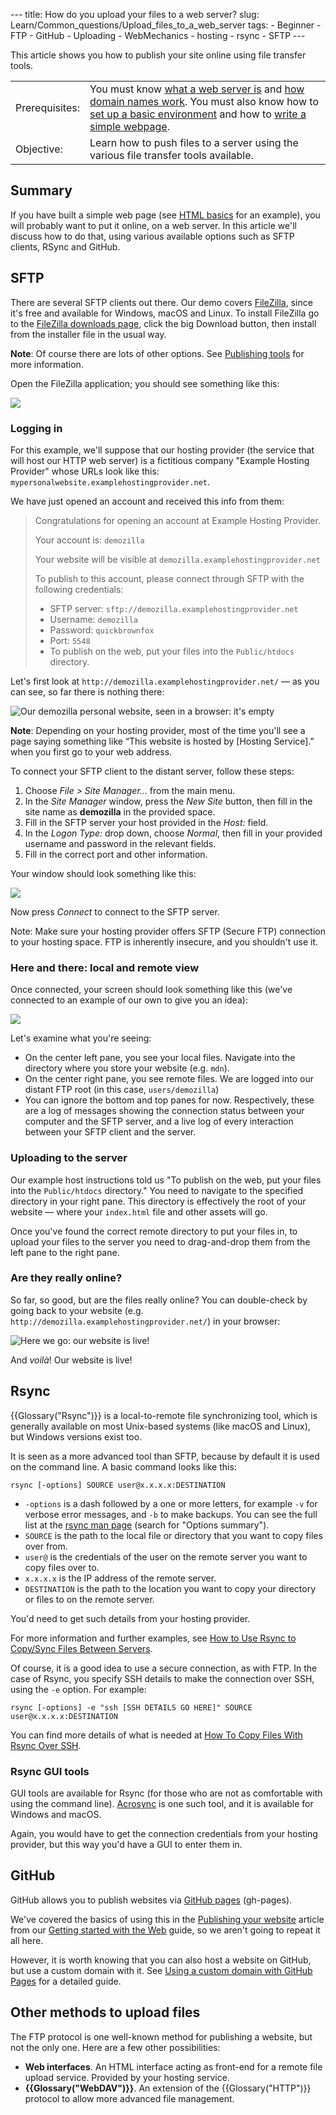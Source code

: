 --- title: How do you upload your files to a web server? slug: Learn/Common\_questions/Upload\_files\_to\_a\_web\_server tags: - Beginner - FTP - GitHub - Uploading - WebMechanics - hosting - rsync - SFTP ---

This article shows you how to publish your site online using file transfer tools.

<table><tbody><tr class="odd"><td>Prerequisites:</td><td>You must know <a href="/en-US/docs/Learn/Common_questions/What_is_a_web_server">what a web server is</a> and <a href="/en-US/docs/Learn/Common_questions/What_is_a_domain_name">how domain names work</a>. You must also know how to <a href="/en-US/docs/Learn/Common_questions/set_up_a_local_testing_server">set up a basic environment</a> and how to <a href="/en-US/docs/Learn/Getting_started_with_the_web">write a simple webpage</a>.</td></tr><tr class="even"><td>Objective:</td><td>Learn how to push files to a server using the various file transfer tools available.</td></tr></tbody></table>

Summary
-------

If you have built a simple web page (see [HTML basics](/en-US/docs/Learn/Getting_started_with_the_web/HTML_basics) for an example), you will probably want to put it online, on a web server. In this article we'll discuss how to do that, using various available options such as SFTP clients, RSync and GitHub.

SFTP
----

There are several SFTP clients out there. Our demo covers [FileZilla](https://filezilla-project.org/), since it's free and available for Windows, macOS and Linux. To install FileZilla go to the [FileZilla downloads page](https://filezilla-project.org/download.php?type=client), click the big Download button, then install from the installer file in the usual way.

**Note**: Of course there are lots of other options. See [Publishing tools](/en-US/docs/Learn/Common_questions/How_much_does_it_cost#publishing_tools.3a_ftp_client) for more information.

Open the FileZilla application; you should see something like this:

![](filezilla-ui.png)

### Logging in

For this example, we'll suppose that our hosting provider (the service that will host our HTTP web server) is a fictitious company "Example Hosting Provider" whose URLs look like this: `mypersonalwebsite.examplehostingprovider.net`.

We have just opened an account and received this info from them:

> Congratulations for opening an account at Example Hosting Provider.
>
> Your account is: `demozilla`
>
> Your website will be visible at `demozilla.examplehostingprovider.net`
>
> To publish to this account, please connect through SFTP with the following credentials:
>
> -   SFTP server: `sftp://demozilla.examplehostingprovider.net`
> -   Username: `demozilla`
> -   Password: `quickbrownfox`
> -   Port: `5548`
> -   To publish on the web, put your files into the `Public/htdocs` directory.

Let's first look at `http://demozilla.examplehostingprovider.net/` — as you can see, so far there is nothing there:

![Our demozilla personal website, seen in a browser: it's empty](demozilla-empty.png)

**Note**: Depending on your hosting provider, most of the time you'll see a page saying something like “This website is hosted by \[Hosting Service\].” when you first go to your web address.

To connect your SFTP client to the distant server, follow these steps:

1.  Choose *File &gt; Site Manager...* from the main menu.
2.  In the *Site Manager* window, press the *New Site* button, then fill in the site name as **demozilla** in the provided space.
3.  Fill in the SFTP server your host provided in the *Host:* field.
4.  In the *Logon Type:* drop down, choose *Normal*, then fill in your provided username and password in the relevant fields.
5.  Fill in the correct port and other information.

Your window should look something like this:

![](site-manager.png)

Now press *Connect* to connect to the SFTP server.

Note: Make sure your hosting provider offers SFTP (Secure FTP) connection to your hosting space. FTP is inherently insecure, and you shouldn't use it.

### Here and there: local and remote view

Once connected, your screen should look something like this (we've connected to an example of our own to give you an idea):

![](connected.png)

Let's examine what you're seeing:

-   On the center left pane, you see your local files. Navigate into the directory where you store your website (e.g. `mdn`).
-   On the center right pane, you see remote files. We are logged into our distant FTP root (in this case, `users/demozilla`)
-   You can ignore the bottom and top panes for now. Respectively, these are a log of messages showing the connection status between your computer and the SFTP server, and a live log of every interaction between your SFTP client and the server.

### Uploading to the server

Our example host instructions told us "To publish on the web, put your files into the `Public/htdocs` directory." You need to navigate to the specified directory in your right pane. This directory is effectively the root of your website — where your `index.html` file and other assets will go.

Once you've found the correct remote directory to put your files in, to upload your files to the server you need to drag-and-drop them from the left pane to the right pane.

### Are they really online?

So far, so good, but are the files really online? You can double-check by going back to your website (e.g. `http://demozilla.examplehostingprovider.net/`) in your browser:

![Here we go: our website is live!](here-we-go.png)

And *voilà*! Our website is live!

Rsync
-----

{{Glossary("Rsync")}} is a local-to-remote file synchronizing tool, which is generally available on most Unix-based systems (like macOS and Linux), but Windows versions exist too.

It is seen as a more advanced tool than SFTP, because by default it is used on the command line. A basic command looks like this:

    rsync [-options] SOURCE user@x.x.x.x:DESTINATION

-   `-options` is a dash followed by a one or more letters, for example `-v` for verbose error messages, and `-b` to make backups. You can see the full list at the [rsync man page](https://linux.die.net/man/1/rsync) (search for "Options summary").
-   `SOURCE` is the path to the local file or directory that you want to copy files over from.
-   `user@` is the credentials of the user on the remote server you want to copy files over to.
-   `x.x.x.x` is the IP address of the remote server.
-   `DESTINATION` is the path to the location you want to copy your directory or files to on the remote server.

You'd need to get such details from your hosting provider.

For more information and further examples, see [How to Use Rsync to Copy/Sync Files Between Servers](https://www.atlantic.net/hipaa-compliant-cloud-hosting-services/how-to-use-rsync-copy-sync-files-servers/).

Of course, it is a good idea to use a secure connection, as with FTP. In the case of Rsync, you specify SSH details to make the connection over SSH, using the `-e` option. For example:

    rsync [-options] -e "ssh [SSH DETAILS GO HERE]" SOURCE user@x.x.x.x:DESTINATION

You can find more details of what is needed at [How To Copy Files With Rsync Over SSH](https://www.digitalocean.com/community/tutorials/how-to-copy-files-with-rsync-over-ssh).

### Rsync GUI tools

GUI tools are available for Rsync (for those who are not as comfortable with using the command line). [Acrosync](https://acrosync.com/mac.html) is one such tool, and it is available for Windows and macOS.

Again, you would have to get the connection credentials from your hosting provider, but this way you'd have a GUI to enter them in.

GitHub
------

GitHub allows you to publish websites via [GitHub pages](https://pages.github.com/) (gh-pages).

We've covered the basics of using this in the [Publishing your website](/en-US/docs/Learn/Getting_started_with_the_web/Publishing_your_website) article from our [Getting started with the Web](/en-US/docs/Learn/Getting_started_with_the_web) guide, so we aren't going to repeat it all here.

However, it is worth knowing that you can also host a website on GitHub, but use a custom domain with it. See [Using a custom domain with GitHub Pages](https://help.github.com/articles/using-a-custom-domain-with-github-pages/) for a detailed guide.

Other methods to upload files
-----------------------------

The FTP protocol is one well-known method for publishing a website, but not the only one. Here are a few other possibilities:

-   **Web interfaces**. An HTML interface acting as front-end for a remote file upload service. Provided by your hosting service.
-   **{{Glossary("WebDAV")}}**. An extension of the {{Glossary("HTTP")}} protocol to allow more advanced file management.
